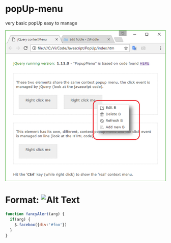 # popUp-menu
very basic popUp easy to manage

![GitHub Logo](/PopUp-menu.png)
# Format: ![Alt Text](url)

```javascript
function fancyAlert(arg) {
  if(arg) {
    $.facebox({div:'#foo'})
  }
}
```

